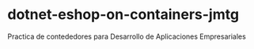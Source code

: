 # dotnet-eshop-on-containers-jmtg
Practica de contededores para Desarrollo de Aplicaciones Empresariales
